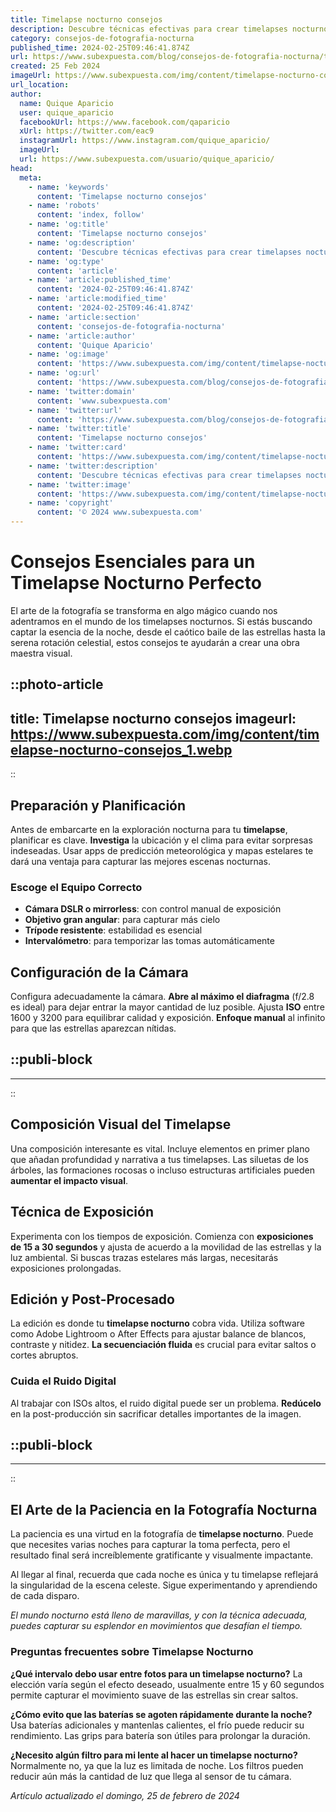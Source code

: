 ```yaml
---
title: Timelapse nocturno consejos
description: Descubre técnicas efectivas para crear timelapses nocturnos impresionantes. Consejos prácticos para capturar la noche en todo su esplendor.
category: consejos-de-fotografia-nocturna
published_time: 2024-02-25T09:46:41.874Z
url: https://www.subexpuesta.com/blog/consejos-de-fotografia-nocturna/timelapse-nocturno-consejos
created: 25 Feb 2024
imageUrl: https://www.subexpuesta.com/img/content/timelapse-nocturno-consejos_1.webp
url_location:
author:
  name: Quique Aparicio
  user: quique_aparicio
  facebookUrl: https://www.facebook.com/qaparicio
  xUrl: https://twitter.com/eac9
  instagramUrl: https://www.instagram.com/quique_aparicio/
  imageUrl: 
  url: https://www.subexpuesta.com/usuario/quique_aparicio/
head:
  meta:
    - name: 'keywords'
      content: 'Timelapse nocturno consejos'
    - name: 'robots'
      content: 'index, follow'
    - name: 'og:title'
      content: 'Timelapse nocturno consejos'
    - name: 'og:description'
      content: 'Descubre técnicas efectivas para crear timelapses nocturnos impresionantes. Consejos prácticos para capturar la noche en todo su esplendor.'
    - name: 'og:type'
      content: 'article'
    - name: 'article:published_time'
      content: '2024-02-25T09:46:41.874Z'
    - name: 'article:modified_time'
      content: '2024-02-25T09:46:41.874Z'
    - name: 'article:section'
      content: 'consejos-de-fotografia-nocturna'
    - name: 'article:author'
      content: 'Quique Aparicio'
    - name: 'og:image'
      content: 'https://www.subexpuesta.com/img/content/timelapse-nocturno-consejos_1.webp'
    - name: 'og:url'
      content: 'https://www.subexpuesta.com/blog/consejos-de-fotografia-nocturna/timelapse-nocturno-consejos'
    - name: 'twitter:domain'
      content: 'www.subexpuesta.com'
    - name: 'twitter:url'
      content: 'https://www.subexpuesta.com/blog/consejos-de-fotografia-nocturna/timelapse-nocturno-consejos'
    - name: 'twitter:title'
      content: 'Timelapse nocturno consejos'
    - name: 'twitter:card'
      content: 'https://www.subexpuesta.com/img/content/timelapse-nocturno-consejos_1.webp'
    - name: 'twitter:description'
      content: 'Descubre técnicas efectivas para crear timelapses nocturnos impresionantes. Consejos prácticos para capturar la noche en todo su esplendor.'
    - name: 'twitter:image'
      content: 'https://www.subexpuesta.com/img/content/timelapse-nocturno-consejos_1.webp'
    - name: 'copyright'
      content: '© 2024 www.subexpuesta.com'
---
```

# Consejos Esenciales para un Timelapse Nocturno Perfecto

El arte de la fotografía se transforma en algo mágico cuando nos adentramos en el mundo de los timelapses nocturnos. Si estás buscando captar la esencia de la noche, desde el caótico baile de las estrellas hasta la serena rotación celestial, estos consejos te ayudarán a crear una obra maestra visual.


::photo-article
---
title: Timelapse nocturno consejos
imageurl: https://www.subexpuesta.com/img/content/timelapse-nocturno-consejos_1.webp
---
::


## Preparación y Planificación
Antes de embarcarte en la exploración nocturna para tu **timelapse**, planificar es clave. **Investiga** la ubicación y el clima para evitar sorpresas indeseadas. Usar apps de predicción meteorológica y mapas estelares te dará una ventaja para capturar las mejores escenas nocturnas.

### Escoge el Equipo Correcto
- **Cámara DSLR o mirrorless**: con control manual de exposición
- **Objetivo gran angular**: para capturar más cielo
- **Trípode resistente**: estabilidad es esencial
- **Intervalómetro**: para temporizar las tomas automáticamente

## Configuración de la Cámara
Configura adecuadamente la cámara. **Abre al máximo el diafragma** (f/2.8 es ideal) para dejar entrar la mayor cantidad de luz posible. Ajusta **ISO** entre 1600 y 3200 para equilibrar calidad y exposición. **Enfoque manual** al infinito para que las estrellas aparezcan nítidas.


  ::publi-block
  ---
  ---
  ::
  
  
## Composición Visual del Timelapse
Una composición interesante es vital. Incluye elementos en primer plano que añadan profundidad y narrativa a tus timelapses. Las siluetas de los árboles, las formaciones rocosas o incluso estructuras artificiales pueden **aumentar el impacto visual**.

## Técnica de Exposición
Experimenta con los tiempos de exposición. Comienza con **exposiciones de 15 a 30 segundos** y ajusta de acuerdo a la movilidad de las estrellas y la luz ambiental. Si buscas trazas estelares más largas, necesitarás exposiciones prolongadas.

## Edición y Post-Procesado
La edición es donde tu **timelapse nocturno** cobra vida. Utiliza software como Adobe Lightroom o After Effects para ajustar balance de blancos, contraste y nitidez. **La secuenciación fluida** es crucial para evitar saltos o cortes abruptos.

### Cuida el Ruido Digital
Al trabajar con ISOs altos, el ruido digital puede ser un problema. **Redúcelo** en la post-producción sin sacrificar detalles importantes de la imagen.


  ::publi-block
  ---
  ---
  ::
  
  
## El Arte de la Paciencia en la Fotografía Nocturna
La paciencia es una virtud en la fotografía de **timelapse nocturno**. Puede que necesites varias noches para capturar la toma perfecta, pero el resultado final será increíblemente gratificante y visualmente impactante.

Al llegar al final, recuerda que cada noche es única y tu timelapse reflejará la singularidad de la escena celeste. Sigue experimentando y aprendiendo de cada disparo.

_El mundo nocturno está lleno de maravillas, y con la técnica adecuada, puedes capturar su esplendor en movimientos que desafían el tiempo._

### Preguntas frecuentes sobre Timelapse Nocturno

**¿Qué intervalo debo usar entre fotos para un timelapse nocturno?**
La elección varía según el efecto deseado, usualmente entre 15 y 60 segundos permite capturar el movimiento suave de las estrellas sin crear saltos.

**¿Cómo evito que las baterías se agoten rápidamente durante la noche?**
Usa baterías adicionales y mantenlas calientes, el frío puede reducir su rendimiento. Las grips para batería son útiles para prolongar la duración.

**¿Necesito algún filtro para mi lente al hacer un timelapse nocturno?**
Normalmente no, ya que la luz es limitada de noche. Los filtros pueden reducir aún más la cantidad de luz que llega al sensor de tu cámara.

_Artículo actualizado el domingo, 25 de febrero de 2024_